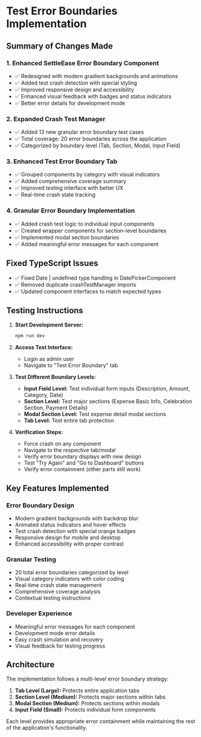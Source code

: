 # Test Error Boundaries Implementation

## Summary of Changes Made

### 1. Enhanced SettleEase Error Boundary Component
- ✅ Redesigned with modern gradient backgrounds and animations
- ✅ Added test crash detection with special styling
- ✅ Improved responsive design and accessibility
- ✅ Enhanced visual feedback with badges and status indicators
- ✅ Better error details for development mode

### 2. Expanded Crash Test Manager
- ✅ Added 13 new granular error boundary test cases
- ✅ Total coverage: 20 error boundaries across the application
- ✅ Categorized by boundary level (Tab, Section, Modal, Input Field)

### 3. Enhanced Test Error Boundary Tab
- ✅ Grouped components by category with visual indicators
- ✅ Added comprehensive coverage summary
- ✅ Improved testing interface with better UX
- ✅ Real-time crash state tracking

### 4. Granular Error Boundary Implementation
- ✅ Added crash test logic to individual input components
- ✅ Created wrapper components for section-level boundaries
- ✅ Implemented modal section boundaries
- ✅ Added meaningful error messages for each component

## Fixed TypeScript Issues
- ✅ Fixed Date | undefined type handling in DatePickerComponent
- ✅ Removed duplicate crashTestManager imports
- ✅ Updated component interfaces to match expected types

## Testing Instructions

1. **Start Development Server:**
   ```bash
   npm run dev
   ```

2. **Access Test Interface:**
   - Login as admin user
   - Navigate to "Test Error Boundary" tab

3. **Test Different Boundary Levels:**
   - **Input Field Level:** Test individual form inputs (Description, Amount, Category, Date)
   - **Section Level:** Test major sections (Expense Basic Info, Celebration Section, Payment Details)
   - **Modal Section Level:** Test expense detail modal sections
   - **Tab Level:** Test entire tab protection

4. **Verification Steps:**
   - Force crash on any component
   - Navigate to the respective tab/modal
   - Verify error boundary displays with new design
   - Test "Try Again" and "Go to Dashboard" buttons
   - Verify error containment (other parts still work)

## Key Features Implemented

### Error Boundary Design
- Modern gradient backgrounds with backdrop blur
- Animated status indicators and hover effects
- Test crash detection with special orange badges
- Responsive design for mobile and desktop
- Enhanced accessibility with proper contrast

### Granular Testing
- 20 total error boundaries categorized by level
- Visual category indicators with color coding
- Real-time crash state management
- Comprehensive coverage analysis
- Contextual testing instructions

### Developer Experience
- Meaningful error messages for each component
- Development mode error details
- Easy crash simulation and recovery
- Visual feedback for testing progress

## Architecture

The implementation follows a multi-level error boundary strategy:

1. **Tab Level (Large):** Protects entire application tabs
2. **Section Level (Medium):** Protects major sections within tabs
3. **Modal Section (Medium):** Protects sections within modals
4. **Input Field (Small):** Protects individual form components

Each level provides appropriate error containment while maintaining the rest of the application's functionality.
